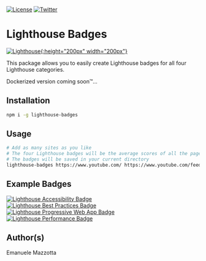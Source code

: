 [![License](http://img.shields.io/:license-mit-blue.svg?style=flat)](https://emanuelemazzotta.com/mit-license) 
[![Twitter](https://img.shields.io/badge/Twitter-emazzotta-00aced.svg?style=flat)](https://twitter.com/emazzotta)

# Lighthouse Badges

[![Lighthouse](https://rawgit.com/emazzotta/lighthouse-badges/master/assets/img/lighthouse.svg){:height="200px" width="200px"}](https://github.com/GoogleChrome/lighthouse)

This package allows you to easily create Lighthouse badges for all four Lighthouse categories.

Dockerized version coming soon™...

## Installation

```bash
npm i -g lighthouse-badges
```

## Usage

```bash
# Add as many sites as you like
# The four Lighthouse badges will be the average scores of all the pages combined
# The badges will be saved in your current directory
lighthouse-badges https://www.youtube.com/ https://www.youtube.com/feed/trending
```

## Example Badges

[![Lighthouse Accessibility Badge](https://rawgit.com/emazzotta/lighthouse-badges/master/assets/examples/Lighthouse_Accessibility.svg)](https://github.com/emazzotta/lighthouse-badges)  
[![Lighthouse Best Practices Badge](https://rawgit.com/emazzotta/lighthouse-badges/master/assets/examples/Lighthouse_Best_Practices.svg)](https://github.com/emazzotta/lighthouse-badges)  
[![Lighthouse Progressive Web App Badge](https://rawgit.com/emazzotta/lighthouse-badges/master/assets/examples/Lighthouse_Progressive_Web_App.svg)](https://github.com/emazzotta/lighthouse-badges)  
[![Lighthouse Performance Badge](https://rawgit.com/emazzotta/lighthouse-badges/master/assets/examples/Lighthouse_Performance.svg)](https://github.com/emazzotta/lighthouse-badges)  

## Author(s)

Emanuele Mazzotta
